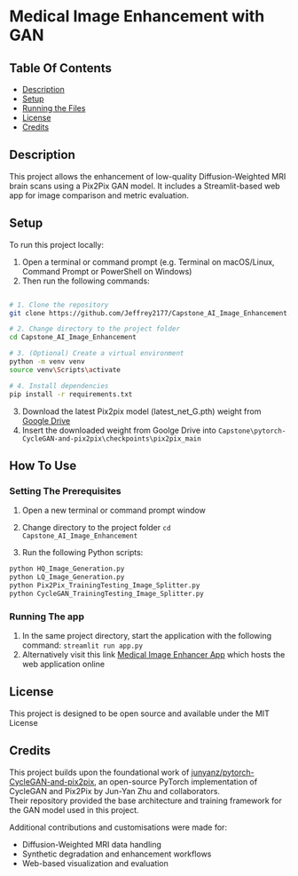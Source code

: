 # Medical Image Enhancement with GAN

## Table Of Contents

- [Description](#description)
- [Setup](#setup)
- [Running the Files](#running-the-files)
- [License](#license)
- [Credits](#credits)

## Description

This project allows the enhancement of low-quality Diffusion-Weighted MRI brain scans using a Pix2Pix GAN model. It includes a Streamlit-based web app for image comparison and metric evaluation. 

## Setup

To run this project locally:

1. Open a terminal or command prompt (e.g. Terminal on macOS/Linux, Command Prompt or PowerShell on Windows)
2. Then run the following commands:

```bash

# 1. Clone the repository
git clone https://github.com/Jeffrey2177/Capstone_AI_Image_Enhancement.git

# 2. Change directory to the project folder
cd Capstone_AI_Image_Enhancement

# 3. (Optional) Create a virtual environment
python -m venv venv
source venv\Scripts\activate 

# 4. Install dependencies
pip install -r requirements.txt

```
3. Download the latest Pix2pix model (latest_net_G.pth) weight from [Google Drive](https://drive.google.com/drive/folders/1J7mjHB8N-ZNUiDiHw-8DUzIlxTjt-dff)
4. Insert the downloaded weight from Goolge Drive into ```Capstone\pytorch-CycleGAN-and-pix2pix\checkpoints\pix2pix_main ```

## How To Use

### Setting The Prerequisites
1. Open a new terminal or command prompt window
2. Change directory to the project folder
```cd Capstone_AI_Image_Enhancement```

3. Run the following Python scripts:
   
```bash
python HQ_Image_Generation.py
python LQ_Image_Generation.py
python Pix2Pix_TrainingTesting_Image_Splitter.py
python CycleGAN_TrainingTesting_Image_Splitter.py
```
### Running The app

1. In the same project directory, start the application with the following command:
``` streamlit run app.py ```
2. Alternatively visit this link [Medical Image Enhancer App](https://Jeffrey2177-Capstone.hf.space) which hosts the web application online 
 




## License 

This project is designed to be open source and available under the MIT License

## Credits

This project builds upon the foundational work of [junyanz/pytorch-CycleGAN-and-pix2pix](https://github.com/junyanz/pytorch-CycleGAN-and-pix2pix), an open-source PyTorch implementation of CycleGAN and Pix2Pix by Jun-Yan Zhu and collaborators.  
Their repository provided the base architecture and training framework for the GAN model used in this project.

Additional contributions and customisations were made for:
- Diffusion-Weighted MRI data handling
- Synthetic degradation and enhancement workflows
- Web-based visualization and evaluation
